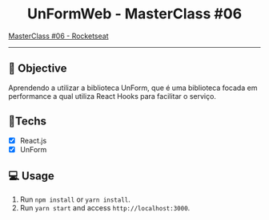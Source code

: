 <h1 align="center">
    UnFormWeb - MasterClass #06
</h1>

<a href="https://www.youtube.com/watch?v=P65RJTTqkN4"> MasterClass #06 - Rocketseat </a> 

<hr>

## 🎯 Objective

Aprendendo a utilizar a biblioteca UnForm, que é uma biblioteca focada em performance a qual utiliza React Hooks para facilitar o serviço.

## 🚀Techs

- [x] React.js
- [x] UnForm

## 💻 Usage

1. Run `npm install` or `yarn install`.<br />
2. Run `yarn start` and access `http://localhost:3000`.<br />
